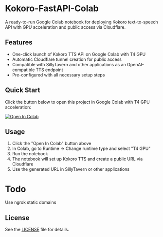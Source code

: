 # Kokoro-FastAPI-Colab

A ready-to-run Google Colab notebook for deploying Kokoro text-to-speech API with GPU acceleration and public access via Cloudflare.

## Features

- One-click launch of Kokoro TTS API on Google Colab with T4 GPU
- Automatic Cloudflare tunnel creation for public access
- Compatible with SillyTavern and other applications as an OpenAI-compatible TTS endpoint
- Pre-configured with all necessary setup steps

## Quick Start

Click the button below to open this project in Google Colab with T4 GPU acceleration:

[![Open In Colab](https://colab.research.google.com/assets/colab-badge.svg)](https://colab.research.google.com/github/CY83R-3X71NC710N/Kokoro-FastAPI-Colab/blob/main/launch_kokoro.ipynb)

## Usage

1. Click the "Open In Colab" button above
2. In Colab, go to Runtime → Change runtime type and select "T4 GPU" 
3. Run the notebook
4. The notebook will set up Kokoro TTS and create a public URL via Cloudflare
5. Use the generated URL in SillyTavern or other applications

# Todo
Use ngrok static domains

## License

See the [LICENSE](LICENSE) file for details.
